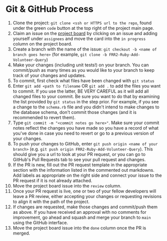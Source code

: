 # Git & GitHub Process

1. Clone the project: `git clone <ssh or HTTPS url to the repo`, found under the green `code` button at the top right of the project main page.
2. Claim an issue on the [project board](https://github.com/RosanneUssery/food-rescue-robot-v2/projects/1) by clicking on an issue and adding yourself under `assignees` and move the card into the `in progress` column on the project board.
3. Create a branch with the name of the issue: `git checkout -b <name of branch goes here>` (for example, `git clone -b FRR2-Ruby-Add-Volunteer-Query`)
4. Make your changes (including unit tests!) on your branch. You can commit/push as many times as you would like to your branch to keep track of your changes and updates.
5. To commit, first check what files have been changed with `git status`
6. Enter `git add <path to filename` OR `git add .` to add the files you want to commit. If you use the latter, BE VERY CAREFUL as it will add all changed files to your commit. Be sure you want to do that by examining the list provided by `git status` in the step prior. For example, if you see a change to the `schema.rb` file and you didn't intend to make changes to the database schema, don't commit those changes (and it is recommended to revert them).
7. Type `git commit -m "<commit notes go here>"`. Make sure your commit notes reflect the changes you have made so you have a record of what you've done in case you need to revert or go to a previous version of your changes.
8. To push your changes to GitHub, enter `git push origin <name of your branch>` (e.g. `git push origin FRR2-Ruby-Add-Volunteer-Query`). This should give you a url to look at your PR request, or you can go to GitHub's Pull Requests tab to see your pull request and changes.
9. If the PR is new, fill out the PR request template in the appropriate section with the information listed in the commented out markdowns. Add labels as appropriate on the right side and connect your issue to the PR request if it is not already attached.
10. Move the project board issue into the `review` column.
11. Once your PR request is live, one or two of your fellow developers will leave a PR review, either accepting your changes or requesting revisions to align it with the path of the project.
12. If changes are requested, make those changes and commit/push them as above. If you have received an approval with no comments for improvement, go ahead and squash and merge your branch to `main` using the GitHub interface.
13. Move the project board issue into the `done` column once the PR is merged.

